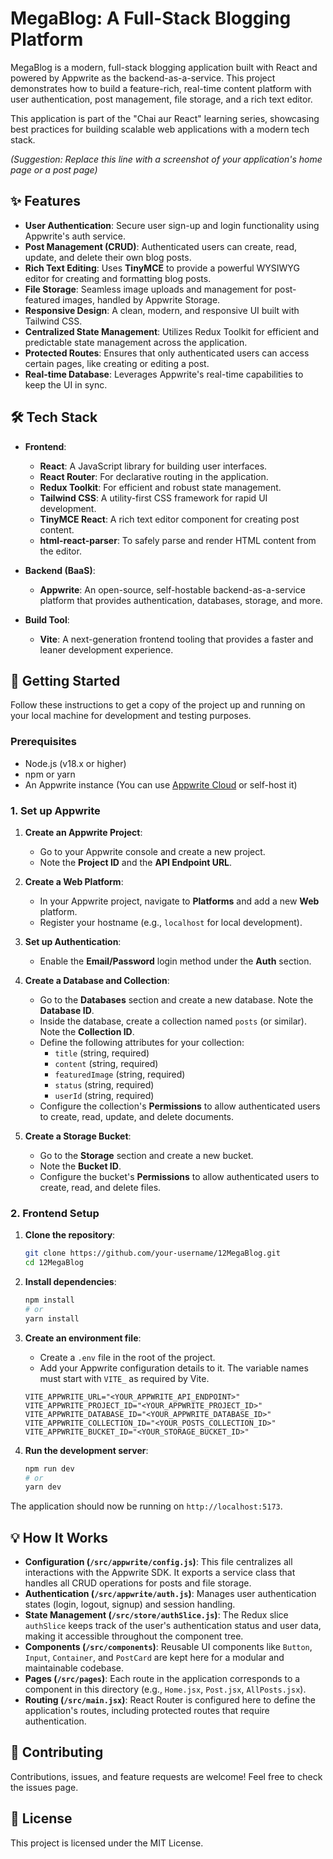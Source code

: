 # MegaBlog: A Full-Stack Blogging Platform

MegaBlog is a modern, full-stack blogging application built with React and powered by Appwrite as the backend-as-a-service. This project demonstrates how to build a feature-rich, real-time content platform with user authentication, post management, file storage, and a rich text editor.

This application is part of the "Chai aur React" learning series, showcasing best practices for building scalable web applications with a modern tech stack.

*(Suggestion: Replace this line with a screenshot of your application's home page or a post page)*


## ✨ Features

-   **User Authentication**: Secure user sign-up and login functionality using Appwrite's auth service.
-   **Post Management (CRUD)**: Authenticated users can create, read, update, and delete their own blog posts.
-   **Rich Text Editing**: Uses **TinyMCE** to provide a powerful WYSIWYG editor for creating and formatting blog posts.
-   **File Storage**: Seamless image uploads and management for post-featured images, handled by Appwrite Storage.
-   **Responsive Design**: A clean, modern, and responsive UI built with Tailwind CSS.
-   **Centralized State Management**: Utilizes Redux Toolkit for efficient and predictable state management across the application.
-   **Protected Routes**: Ensures that only authenticated users can access certain pages, like creating or editing a post.
-   **Real-time Database**: Leverages Appwrite's real-time capabilities to keep the UI in sync.

## 🛠️ Tech Stack

-   **Frontend**:
    -   **React**: A JavaScript library for building user interfaces.
    -   **React Router**: For declarative routing in the application.
    -   **Redux Toolkit**: For efficient and robust state management.
    -   **Tailwind CSS**: A utility-first CSS framework for rapid UI development.
    -   **TinyMCE React**: A rich text editor component for creating post content.
    -   **html-react-parser**: To safely parse and render HTML content from the editor.

-   **Backend (BaaS)**:
    -   **Appwrite**: An open-source, self-hostable backend-as-a-service platform that provides authentication, databases, storage, and more.

-   **Build Tool**:
    -   **Vite**: A next-generation frontend tooling that provides a faster and leaner development experience.

## 🚀 Getting Started

Follow these instructions to get a copy of the project up and running on your local machine for development and testing purposes.

### Prerequisites

-   Node.js (v18.x or higher)
-   npm or yarn
-   An Appwrite instance (You can use [Appwrite Cloud](https://cloud.appwrite.io/) or self-host it)

### 1. Set up Appwrite

1.  **Create an Appwrite Project**:
    -   Go to your Appwrite console and create a new project.
    -   Note the **Project ID** and the **API Endpoint URL**.

2.  **Create a Web Platform**:
    -   In your Appwrite project, navigate to **Platforms** and add a new **Web** platform.
    -   Register your hostname (e.g., `localhost` for local development).

3.  **Set up Authentication**:
    -   Enable the **Email/Password** login method under the **Auth** section.

4.  **Create a Database and Collection**:
    -   Go to the **Databases** section and create a new database. Note the **Database ID**.
    -   Inside the database, create a collection named `posts` (or similar). Note the **Collection ID**.
    -   Define the following attributes for your collection:
        -   `title` (string, required)
        -   `content` (string, required)
        -   `featuredImage` (string, required)
        -   `status` (string, required)
        -   `userId` (string, required)
    -   Configure the collection's **Permissions** to allow authenticated users to create, read, update, and delete documents.

5.  **Create a Storage Bucket**:
    -   Go to the **Storage** section and create a new bucket.
    -   Note the **Bucket ID**.
    -   Configure the bucket's **Permissions** to allow authenticated users to create, read, and delete files.

### 2. Frontend Setup

1.  **Clone the repository**:
    ```bash
    git clone https://github.com/your-username/12MegaBlog.git
    cd 12MegaBlog
    ```

2.  **Install dependencies**:
    ```bash
    npm install
    # or
    yarn install
    ```

3.  **Create an environment file**:
    -   Create a `.env` file in the root of the project.
    -   Add your Appwrite configuration details to it. The variable names must start with `VITE_` as required by Vite.

    ```env
    VITE_APPWRITE_URL="<YOUR_APPWRITE_API_ENDPOINT>"
    VITE_APPWRITE_PROJECT_ID="<YOUR_APPWRITE_PROJECT_ID>"
    VITE_APPWRITE_DATABASE_ID="<YOUR_APPWRITE_DATABASE_ID>"
    VITE_APPWRITE_COLLECTION_ID="<YOUR_POSTS_COLLECTION_ID>"
    VITE_APPWRITE_BUCKET_ID="<YOUR_STORAGE_BUCKET_ID>"
    ```

4.  **Run the development server**:
    ```bash
    npm run dev
    # or
    yarn dev
    ```

The application should now be running on `http://localhost:5173`.

## 💡 How It Works

-   **Configuration (`/src/appwrite/config.js`)**: This file centralizes all interactions with the Appwrite SDK. It exports a service class that handles all CRUD operations for posts and file storage.
-   **Authentication (`/src/appwrite/auth.js`)**: Manages user authentication states (login, logout, signup) and session handling.
-   **State Management (`/src/store/authSlice.js`)**: The Redux slice `authSlice` keeps track of the user's authentication status and user data, making it accessible throughout the component tree.
-   **Components (`/src/components`)**: Reusable UI components like `Button`, `Input`, `Container`, and `PostCard` are kept here for a modular and maintainable codebase.
-   **Pages (`/src/pages`)**: Each route in the application corresponds to a component in this directory (e.g., `Home.jsx`, `Post.jsx`, `AllPosts.jsx`).
-   **Routing (`/src/main.jsx`)**: React Router is configured here to define the application's routes, including protected routes that require authentication.

## 🤝 Contributing

Contributions, issues, and feature requests are welcome! Feel free to check the issues page.

## 📜 License

This project is licensed under the MIT License.
